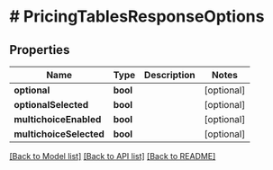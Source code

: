 # # PricingTablesResponseOptions

## Properties

Name | Type | Description | Notes
------------ | ------------- | ------------- | -------------
**optional** | **bool** |  | [optional]
**optionalSelected** | **bool** |  | [optional]
**multichoiceEnabled** | **bool** |  | [optional]
**multichoiceSelected** | **bool** |  | [optional]

[[Back to Model list]](../../README.md#models) [[Back to API list]](../../README.md#endpoints) [[Back to README]](../../README.md)

